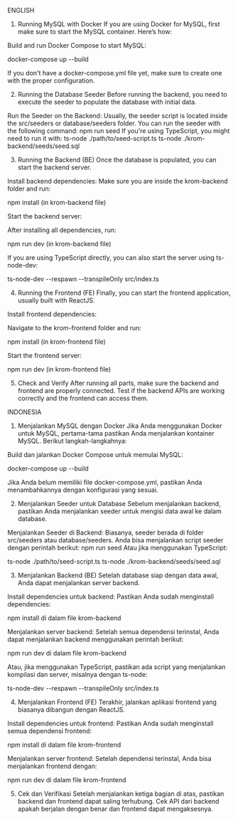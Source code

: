 ENGLISH

1. Running MySQL with Docker
If you are using Docker for MySQL, first make sure to start the MySQL container. Here’s how:

Build and run Docker Compose to start MySQL:

docker-compose up --build

If you don't have a docker-compose.yml file yet, make sure to create one with the proper configuration.

2. Running the Database Seeder
Before running the backend, you need to execute the seeder to populate the database with initial data.

Run the Seeder on the Backend:
Usually, the seeder script is located inside the src/seeders or database/seeders folder.
You can run the seeder with the following command:
npm run seed
If you're using TypeScript, you might need to run it with:
ts-node ./path/to/seed-script.ts
ts-node ./krom-backend/seeds/seed.sql

3. Running the Backend (BE)
Once the database is populated, you can start the backend server.

Install backend dependencies:
Make sure you are inside the krom-backend folder and run:

npm install (in krom-backend file)

Start the backend server:

After installing all dependencies, run:

npm run dev (in krom-backend file)

If you are using TypeScript directly, you can also start the server using ts-node-dev:

ts-node-dev --respawn --transpileOnly src/index.ts

4. Running the Frontend (FE)
Finally, you can start the frontend application, usually built with ReactJS.

Install frontend dependencies:

Navigate to the krom-frontend folder and run:

npm install (in krom-frontend file)

Start the frontend server:

npm run dev (in krom-frontend file)

5. Check and Verify
After running all parts, make sure the backend and frontend are properly connected.
Test if the backend APIs are working correctly and the frontend can access them.




INDONESIA

1. Menjalankan MySQL dengan Docker
Jika Anda menggunakan Docker untuk MySQL, pertama-tama pastikan Anda menjalankan kontainer MySQL. Berikut langkah-langkahnya:

Build dan jalankan Docker Compose untuk memulai MySQL:

docker-compose up --build

Jika Anda belum memiliki file docker-compose.yml, pastikan Anda menambahkannya dengan konfigurasi yang sesuai.

2. Menjalankan Seeder untuk Database
Sebelum menjalankan backend, pastikan Anda menjalankan seeder untuk mengisi data awal ke dalam database.

Menjalankan Seeder di Backend: Biasanya, seeder berada di folder src/seeders atau database/seeders. Anda bisa menjalankan script seeder dengan perintah berikut:
npm run seed
Atau jika menggunakan TypeScript:

ts-node ./path/to/seed-script.ts
ts-node ./krom-backend/seeds/seed.sql

3. Menjalankan Backend (BE)
Setelah database siap dengan data awal, Anda dapat menjalankan server backend.

Install dependencies untuk backend: Pastikan Anda sudah menginstall dependencies:

npm install di dalam file krom-backend

Menjalankan server backend: Setelah semua dependensi terinstal, Anda dapat menjalankan backend menggunakan perintah berikut:

npm run dev di dalam file krom-backend

Atau, jika menggunakan TypeScript, pastikan ada script yang menjalankan kompilasi dan server, misalnya dengan ts-node:

ts-node-dev --respawn --transpileOnly src/index.ts

4. Menjalankan Frontend (FE)
Terakhir, jalankan aplikasi frontend yang biasanya dibangun dengan ReactJS.

Install dependencies untuk frontend: Pastikan Anda sudah menginstall semua dependensi frontend:

npm install di dalam file krom-frontend

Menjalankan server frontend: Setelah dependensi terinstal, Anda bisa menjalankan frontend dengan:

npm run dev di dalam file krom-frontend

5. Cek dan Verifikasi
Setelah menjalankan ketiga bagian di atas, pastikan backend dan frontend dapat saling terhubung. Cek API dari backend apakah berjalan dengan benar dan frontend dapat mengaksesnya.
